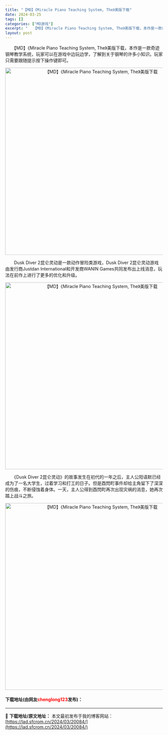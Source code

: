 ```yaml
---
title: "【MD】《Miracle Piano Teaching System, The》美版下载"
date: 2024-03-25
tags: []
categories: ["MD游戏"]
excerpt: "　　【MD】《Miracle Piano Teaching System, The》美版下载，本作是一款奇迹钢琴教学系统，玩家可以在游戏中边玩边学，了解到关于钢琴的许多小知识。玩家只需要跟随提示按下操作键即可。 　　Dusk Diver 2昆仑灵动是一款动作冒险类游戏，Dusk Diver 2昆仑灵&hellip;"
layout: post
---
```


 <p>　　【MD】《Miracle Piano Teaching System, The》美版下载，本作是一款奇迹钢琴教学系统，玩家可以在游戏中边玩边学，了解到关于钢琴的许多小知识。玩家只需要跟随提示按下操作键即可。</p> <p align="center"><img align="" border="0" src="https://lad.sfcrom.cn/wp-content/uploads/2024/03/20240325_66010e434ee76.png" width="599" alt="【MD】《Miracle Piano Teaching System, The》美版下载" /></p> <p>　　Dusk Diver 2昆仑灵动是一款动作冒险类游戏，Dusk Diver 2昆仑灵动游戏由发行商Justdan International和开发商WANIN Games共同发布出上线消息，玩法在前作上进行了更多的优化和升级。</p> <p align="center"><img align="" border="0" src="https://lad.sfcrom.cn/wp-content/uploads/2024/03/20240325_66010e44bc94b.png" width="598" alt="【MD】《Miracle Piano Teaching System, The》美版下载" /></p> <p>　　《Dusk Diver 2昆仑灵动》的故事发生在初代的一年之后，主人公阳语默已经成为了一名大学生，过着学习和打工的日子。但是酉閃町事件却给主角留下了深深的伤痕，不断侵蚀着身体。一天，主人公得到酉閃町再次出现灾祸的消息，她再次踏上战斗之旅。</p> <p align="center"><img align="" border="0" src="https://lad.sfcrom.cn/wp-content/uploads/2024/03/20240325_66010e46010d5.png" width="598" alt="【MD】《Miracle Piano Teaching System, The》美版下载" /></p> <p><h4>下载地址(由网友<font color="red">chenglong123</font>发布)：</h4></p> 

---
📖 **下载地址/原文地址：** 本文最初发布于我的博客网站：[https://lad.sfcrom.cn/2024/03/20084/](https://lad.sfcrom.cn/2024/03/20084/)
